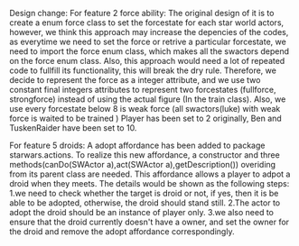 Design change:
For feature 2 force ability:
The original design of it is to create a enum force class to set the forcestate for each star world actors,
however, we think this approach may increase the depencies of the codes, as everytime we need to set the force or retrive a particular forcestate, we need to import the force enum class, which makes all the swactors depend on the force enum class. Also, this approach would need a lot of repeated code to fullfill its functionality, this will break the dry rule.
Therefore, we decide to represent the force as a integer attribute, and we use two constant final integers attributes to represent two forcestates (fullforce, strongforce) instead of using the actual figure (In the train class). Also, we use every forcestate below 8 is weak force (all swactors(luke) with weak force is waited to be trained )
Player has been set to 2 originally, Ben and TuskenRaider have been set to 10.


For feature 5 droids:
A adopt affordance has been added to package starwars.actions.
To realize this new affordance, a constructor and three methods(canDo(SWActor a),act(SWActor a),getDescription()) overiding from its parent class are needed.
This affordance allows a player to adpot a droid when they meets. The details would be shown as the following steps:
1.we need to check whether the target is droid or not, if yes, then it is be able to be adopted, otherwise, the droid should stand still.
2.The actor to adopt the droid should be an instance of player only.
3.we also need to ensure that the droid currently doesn't have a owner, and set the owner for the droid and remove the adopt affordance correspondingly.
 